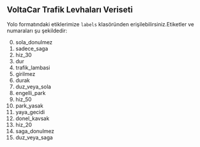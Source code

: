 ## VoltaCar Trafik Levhaları Veriseti

Yolo formatındaki etiklerimize `labels` klasöründen erişilebilirsiniz.Etiketler ve numaraları şu şekildedir:

0. sola_donulmez
1. sadece_saga
2. hiz_30
3.  dur
4. trafik_lambasi
5. girilmez
6. durak
7. duz_veya_sola
8. engelli_park
9. hiz_50
10. park_yasak
11. yaya_gecidi
12. donel_kavsak
13. hiz_20
14. saga_donulmez
15. duz_veya_saga
